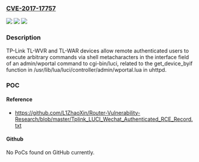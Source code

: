 ### [CVE-2017-17757](https://cve.mitre.org/cgi-bin/cvename.cgi?name=CVE-2017-17757)
![](https://img.shields.io/static/v1?label=Product&message=n%2Fa&color=blue)
![](https://img.shields.io/static/v1?label=Version&message=n%2Fa&color=blue)
![](https://img.shields.io/static/v1?label=Vulnerability&message=n%2Fa&color=brighgreen)

### Description

TP-Link TL-WVR and TL-WAR devices allow remote authenticated users to execute arbitrary commands via shell metacharacters in the interface field of an admin/wportal command to cgi-bin/luci, related to the get_device_byif function in /usr/lib/lua/luci/controller/admin/wportal.lua in uhttpd.

### POC

#### Reference
- https://github.com/L1ZhaoXin/Router-Vulnerability-Research/blob/master/Tplink_LUCI_Wechat_Authenticated_RCE_Record.txt

#### Github
No PoCs found on GitHub currently.

